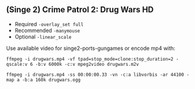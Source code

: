## (Singe 2) Crime Patrol 2: Drug Wars HD

* Required `-overlay_set full`
* Recommended `-manymouse`
* Optional `-linear_scale`

Use available video for singe2-ports-gungames or encode mp4 with:

    ffmpeg -i drugwars.mp4 -vf tpad=stop_mode=clone:stop_duration=2 -qscale:v 6 -b:v 6000k -c:v mpeg2video drugwars.m2v

    ffmpeg -i drugwars.mp4 -ss 00:00:00.33 -vn -c:a libvorbis -ar 44100 -map a -b:a 160k drugwars.ogg
